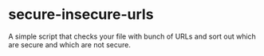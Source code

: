 # secure-insecure-urls
A simple script that checks your file with bunch of URLs and sort out which are secure and which are not secure. 
